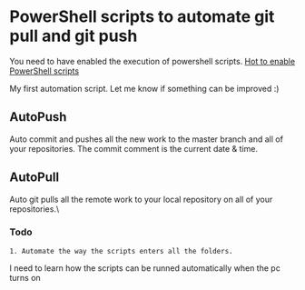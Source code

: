 # PowerShell scripts to automate git pull and git push

You need to have enabled the execution of powershell scripts. [Hot to enable PowerShell scripts](https://windowsloop.com/enable-powershell-scripts-execution-windows-10/)

My first automation script. Let me know if something can be improved :)

## AutoPush
Auto commit and pushes all the new work to the master branch and all of your repositories. The commit comment is the current date & time.

## AutoPull
Auto git pulls all the remote work to your local repository on all of your repositories.\

### Todo
    1. Automate the way the scripts enters all the folders.

I need to learn how the scripts can be runned automatically when the pc turns on

